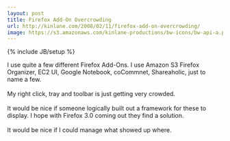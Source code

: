 ```yaml
---
layout: post
title: Firefox Add-On Overcrowding
url: http://kinlane.com/2008/02/11/firefox-add-on-overcrowding/
image: https://s3.amazonaws.com/kinlane-productions/bw-icons/bw-api-a.png
---
```

{% include JB/setup %}
<p>
     I use quite a few different Firefox Add-Ons. I use Amazon S3 Firefox Organizer, EC2 UI, Google Notebook, coCommnet, Shareaholic, just to name a few.
     <br />
     <br />
     My right click, tray and toolbar is just getting very crowded.
     <br />
     <br />
     It would be nice if someone logically built out a framework for these to display. I hope with Firefox 3.0 coming out they find a solution.
     <br />
     <br />
     It would be nice if I could manage what showed up where.
</p>